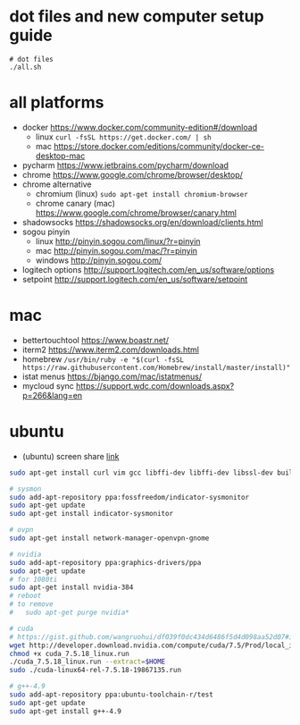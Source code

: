 # dot files and new computer setup guide

```
# dot files
./all.sh
```

# all platforms

* docker
  https://www.docker.com/community-edition#/download
  * linux `curl -fsSL https://get.docker.com/ | sh`
  * mac https://store.docker.com/editions/community/docker-ce-desktop-mac
* pycharm
  https://www.jetbrains.com/pycharm/download
* chrome
  https://www.google.com/chrome/browser/desktop/
* chrome alternative 
  * chromium (linux)
    `sudo apt-get install chromium-browser`
  * chrome canary (mac)
    https://www.google.com/chrome/browser/canary.html
* shadowsocks
  https://shadowsocks.org/en/download/clients.html
* sogou pinyin
  * linux
    http://pinyin.sogou.com/linux/?r=pinyin
  * mac
    http://pinyin.sogou.com/mac/?r=pinyin
  * windows
    http://pinyin.sogou.com/
* logitech options
  http://support.logitech.com/en_us/software/options
* setpoint
  http://support.logitech.com/en_us/software/setpoint

# mac

* bettertouchtool
  https://www.boastr.net/
* iterm2
  https://www.iterm2.com/downloads.html
* homebrew
  `/usr/bin/ruby -e "$(curl -fsSL https://raw.githubusercontent.com/Homebrew/install/master/install)"`
* istat menus
  https://bjango.com/mac/istatmenus/
* mycloud sync
  https://support.wdc.com/downloads.aspx?p=266&lang=en


# ubuntu

* (ubuntu) screen share [link](https://askubuntu.com/questions/463486/can-no-longer-use-screen-share-to-connect-mac-to-ubuntu-since-upgrading-to-14-04)

```bash
sudo apt-get install curl vim gcc libffi-dev libffi-dev libssl-dev build-essential

# sysmon
sudo add-apt-repository ppa:fossfreedom/indicator-sysmonitor
sudo apt-get update
sudo apt-get install indicator-sysmonitor

# ovpn
sudo apt-get install network-manager-openvpn-gnome

# nvidia
sudo add-apt-repository ppa:graphics-drivers/ppa
sudo apt-get update
# for 1080ti
sudo apt-get install nvidia-384
# reboot
# to remove
#   sudo apt-get purge nvidia*

# cuda
# https://gist.github.com/wangruohui/df039f0dc434d6486f5d4d098aa52d07#install-nvidia-graphics-driver-via-apt-get
wget http://developer.download.nvidia.com/compute/cuda/7.5/Prod/local_installers/cuda_7.5.18_linux.run
chmod +x cuda_7.5.18_linux.run
./cuda_7.5.18_linux.run --extract=$HOME
sudo ./cuda-linux64-rel-7.5.18-19867135.run

# g++-4.9
sudo add-apt-repository ppa:ubuntu-toolchain-r/test
sudo apt-get update
sudo apt-get install g++-4.9
```
